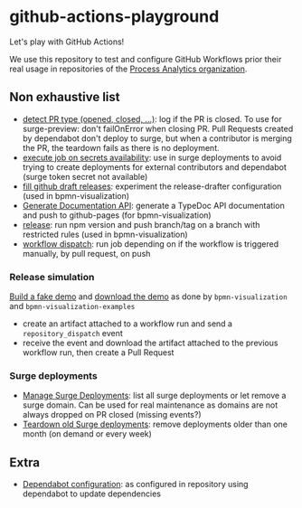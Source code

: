# github-actions-playground

Let's play with GitHub Actions!

We use this repository to test and configure GitHub Workflows prior their real usage in repositories of the [Process Analytics organization](https://github.com/process-analytics).

## Non exhaustive list

- [detect PR type (opened, closed, ...)](.github/workflows/detect-pr-type.yml): log if the PR is closed. To use for surge-preview: don't failOnError when closing PR. Pull Requests created by dependabot don't deploy to surge, but when a contributor is merging the PR, the teardown fails as there is no deployment.
- [execute job on secrets availability](.github/workflows/execute-depending-on-secrets-availability.yml): use in surge deployments to avoid trying to create deployments for external contributors and dependabot (surge token secret not available)
- [fill github draft releases](.github/workflows/fill-gh-draft-release.yml): experiment the release-drafter configuration (used in bpmn-visualization)
- [Generate Documentation API](.github/workflows/generate-documentation-api.yml): generate a TypeDoc API documentation and push to github-pages (for bpmn-visualization)
- [release](.github/workflows/release.yml): run npm version and push branch/tag on a branch with restricted rules (used in bpmn-visualization)
- [workflow dispatch](.github/workflows/workflow-dispatch.yml): run job depending on if the workflow is triggered manually, by pull request, on push

### Release simulation

[Build a fake demo](.github/workflows/build_demo.yml) and [download the demo](.github/workflows/download_demo.yml) as done by `bpmn-visualization` and `bpmn-visualization-examples`
- create an artifact attached to a workflow run and send a `repository_dispatch` event
- receive the event and download the artifact attached to the previous workflow run, then create a Pull Request

### Surge deployments

- [Manage Surge Deployments](.github/workflows/manage-surge-deployments.yml): list all surge deployments or let remove a surge domain. Can be used for real maintenance as domains are not always dropped on PR closed (missing events?)
- [Teardown old Surge deployments](.github/workflows/teardown-inactive-surge-deployments.yml): remove deployments older than one month (on demand or every week)

## Extra

- [Dependabot configuration](.github/dependabot.yml): as configured in repository using dependabot to update dependencies
